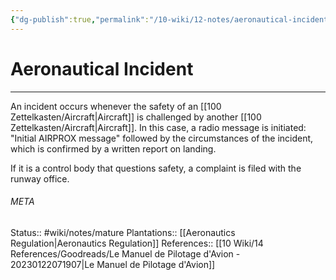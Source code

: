 ```yaml
---
{"dg-publish":true,"permalink":"/10-wiki/12-notes/aeronautical-incident-20230123104922/"}
---
```


# Aeronautical Incident
---
An incident occurs whenever the safety of an [[100 Zettelkasten/Aircraft\|Aircraft]] is challenged by another [[100 Zettelkasten/Aircraft\|Aircraft]]. In this case, a radio message is initiated: "Initial AIRPROX message" followed by the circumstances of the incident, which is confirmed by a written report on landing.

If it is a control body that questions safety, a complaint is filed with the runway office.




###### META
Status:: #wiki/notes/mature 
Plantations:: [[Aeronautics Regulation\|Aeronautics Regulation]]
References:: [[10 Wiki/14 References/Goodreads/Le Manuel de Pilotage d'Avion - 20230122071907\|Le Manuel de Pilotage d'Avion]]
